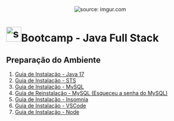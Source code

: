 <div align="center">
    <img src="https://i.imgur.com/w8tTOuT.png" title="source: imgur.com" /> 
</div>
<h1><img src="https://i.imgur.com/JSfXyzm.png" title="source: imgur.com" width="40px"/>Bootcamp - Java Full Stack </h1>
	
<h2>Preparação do Ambiente</h2>

1. <a href="01_install_java_17.md" >Guia de Instalação - Java 17</a>
2. <a href="02_install_sts.md" >Guia de Instalação - STS</a>
3. <a href="" >Guia de Instalação - MySQL</a>
4. <a href="" >Guia de Reinstalação - MySQL (Esqueceu a senha do MySQL)</a>
5. <a href="" >Guia de Instalação - Insomnia</a>
6. <a href="" >Guia de Instalação - VSCode</a>
7. <a href="" >Guia de Instalação - Node</a>
